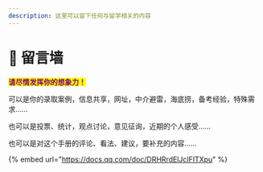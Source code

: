 ```yaml
---
description: 这里可以留下任何与留学相关的内容
---
```


# 💬 留言墙

<mark style="color:purple;">**请尽情发挥你的想象力！**</mark>

可以是你的录取案例，信息共享，网址，中介避雷，海底捞，备考经验，特殊需求……

也可以是投票、统计，观点讨论，意见征询，近期的个人感受……

也可以是对这个手册的评论、看法、建议，要补充的内容……

{% embed url="https://docs.qq.com/doc/DRHRrdElJclFITXpu" %}
